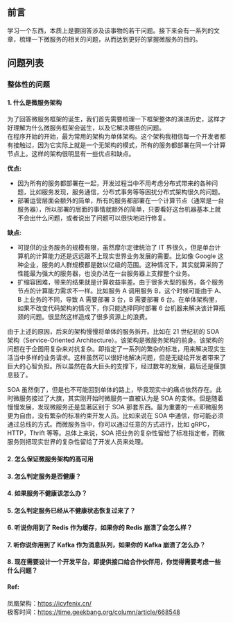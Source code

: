 
## 前言
学习一个东西，本质上是要回答涉及该事物的若干问题。接下来会有一系列的文章，梳理一下微服务的相关的问题，从而达到更好的掌握微服务的目的。

## 问题列表

### 整体性的问题

#### 1. 什么是微服务架构

为了回答微服务框架的诞生，我们首先需要梳理一下框架整体的演进历史，这样才好理解为什么微服务框架会诞生，以及它解决哪些的问题。  
在程序开始的开始，最为常用的架构为单体架构。这个架构我相信每一个开发者都有接触过，因为它实际上就是一个无架构的模式，所有的服务都部署在同一个计算节点上。这样的架构很明显有一些优点和缺点。  

**优点:**
* 因为所有的服务都部署在一起，开发过程当中不用考虑分布式带来的各种问题，比如服务发现，服务通信，分布式事务等等困扰分布式架构很久的问题。
* 部署运营层面会额外的简单，所有的服务都部署在一个计算节点（通常是一台服务器），所以部署的层面的事情就额外的简单，只要看好这台机器基本上就不会出什么问题，或者说出了问题可以很快地进行修复。

**缺点:**
* 可提供的业务服务的规模有限，虽然摩尔定律统治了 IT 界很久，但是单台计算机的计算能力还是远远跟不上现实世界业务发展的需要。比如像 Google 这种企业，服务的人群规模都是数以亿级的范围。这种情况下，其实就算采购了性能最为强大的服务器，也没办法在一台服务器上支撑整个业务。
* 扩缩容困难，带来的结果就是计算收益率差。由于很多大型的服务，各个服务节点的计算能力需求不一样。比如服务 A 调用服务 B，这个时候可能由于 A、B 上业务的不同，导致 A 需要部署 3 台，B 需要部署 6 台。在单体架构里，如果不改变代码架构的情况下，你只能选择同时部署 6 台机器来解决该计算瓶颈的问题。很显然这样造成了很多资源上的浪费。

由于上述的原因，后来的架构慢慢将单体的服务拆开。比如在 21 世纪初的 SOA 架构（Service-Oriented Architecture）。该架构是微服务架构的前身。该架构的问题在于企图用复杂来对抗复杂。即指定了一系列的繁杂的标准，用来解决现实生活当中多样的业务请求。这样虽然可以很好地解决问题，但是无疑给开发者带来了巨大的心智负担。所以虽然在各大巨头的支撑下，经过数年的发展，最后还是偃旗息鼓了。

SOA 虽然倒了，但是也不可能回到单体的路上，毕竟现实中的痛点依然存在。此时微服务接过了大旗，其实刚开始时微服务一直被认为是 SOA 的变体。但是随着慢慢发展，发现微服务还是显著区别于 SOA 那套东西。最为重要的一点即微服务更为自由，没有繁杂的标准约束开发人员。比如来说在 SOA 中通信，你可能必须通过总线的方式。而微服务当中，你可以通过任意的方式进行，比如 gRPC，HTTP，Thrift 等等。总体上来说，SOA 把业务的复杂性留给了标准指定者，而微服务则把现实世界的复杂性留给了开发人员来处理。

#### 2. 怎么保证微服务架构的高可用

#### 3. 怎么判定服务是否健康？

#### 4. 如果服务不健康该怎么办？

#### 5. 怎么判定服务已经从不健康状态恢复过来了？

#### 6. 听说你用到了 Redis 作为缓存，如果你的 Redis 崩溃了会怎么样？

#### 7. 听你说你用到了 Kafka 作为消息队列，如果你的 Kafka 崩溃了怎么办？

#### 8. 现在需要设计一个开发平台，即提供接口给合作伙伴用，你觉得需要考虑一些什么问题？

#### Ref:
凤凰架构：https://icyfenix.cn/  
极客时间：https://time.geekbang.org/column/article/668548

